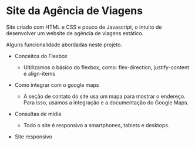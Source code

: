 # Site da Agência de Viagens


Site criado com  HTML e CSS e pouco de Javascript, o intuito de desenvolver um  website de agència de viagens estático. 

Alguns funcionalidade abordadas neste projeto.

-   Conceitos do Flexbox
    -   Ultilizamos o básico do flexbox, como: flex-direction, justify-content e align-items
-   Como integrar com o google maps
    -   A seção de contato do site usa um mapa para mostrar o endereço. Para isso, usamos a integração e a documentação do Google Maps.
-   Consultas de mídia
    -   Todo o site é responsivo a smartphones, tablets e desktops.
    
- Site responsivo
